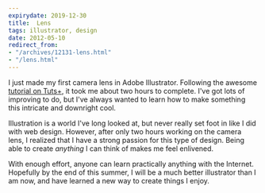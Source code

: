 ```yaml
---
expirydate: 2019-12-30
title:  Lens
tags: illustrator, design
date: 2012-05-10
redirect_from:
- "/archives/12131-lens.html"
- "/lens.html"
---
```



I just made my first camera lens in Adobe Illustrator. Following the awesome [tutorial on Tuts+](http://vector.tutsplus.com/tutorials/illustration/create-an-aperture-style-camera-lens-icon/), it took me about two hours to complete. I've got lots of improving to do, but I've always wanted to learn how to make something this intricate and downright cool.

Illustration is a world I've long looked at, but never really set foot in like I did with web design. However, after only two hours working on the camera lens, I realized that I have a strong passion for this type of design. Being able to create *anything* I can think of makes me feel enlivened.

With enough effort, anyone can learn practically anything with the Internet. Hopefully by the end of this summer, I will be a much better illustrator than I am now, and have learned a new way to create things I enjoy.
